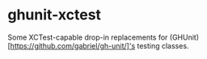 ghunit-xctest
=============

Some XCTest-capable drop-in replacements for (GHUnit)[https://github.com/gabriel/gh-unit/]'s testing classes.
